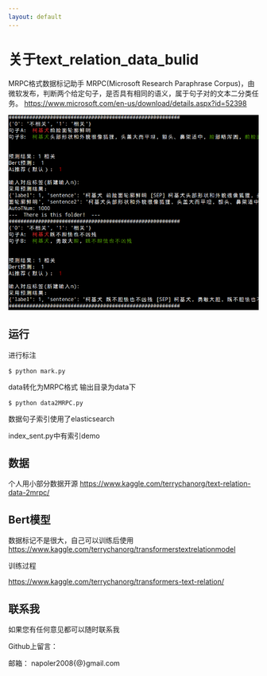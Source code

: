 ```yaml
---
layout: default
---
```


<!-- 
[Link to another page](./another-page.html). -->



# 关于text_relation_data_bulid
MRPC格式数据标记助手
MRPC(Microsoft Research Paraphrase Corpus)，由微软发布，判断两个给定句子，是否具有相同的语义，属于句子对的文本二分类任务。
https://www.microsoft.com/en-us/download/details.aspx?id=52398

![效果](https://raw.githubusercontent.com/napoler/text_relation_data_bulid/master/assets/_2020-06-15_19-10-53.png "效果")

## 运行

进行标注

```
$ python mark.py
```
data转化为MRPC格式
输出目录为data下
```
$ python data2MRPC.py
```




数据句子索引使用了elasticsearch

index_sent.py中有索引demo



## 数据
个人用小部分数据开源
https://www.kaggle.com/terrychanorg/text-relation-data-2mrpc/

## Bert模型
数据标记不是很大，自己可以训练后使用
https://www.kaggle.com/terrychanorg/transformerstextrelationmodel

训练过程

https://www.kaggle.com/terrychanorg/transformers-text-relation/

## 联系我

如果您有任何意见都可以随时联系我

Github上留言：


邮箱：
napoler2008{@}gmail.com


